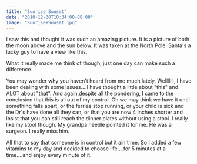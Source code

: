 ```yaml
---
title: "Sunrise Sunset"
date: "2010-12-30T10:34:00-08:00"
image: "Sunrise+Sunset.jpg"
---
```


I saw this and thought it was such an amazing picture. It is a picture of both the moon above and the sun below. It was taken at the North Pole. Santa's a lucky guy to have a view like this. 

What it really made me think of though, just one day can make such a difference.

You may wonder why you haven't heard from me much lately.
Welllllll, I have been dealing with some issues....I have thought a little about "this" and ALOT about "that". And again,despite all the pondering, I came to the conclusion that this is all out of my control.
Oh we may think we have it until something falls apart, or the ferries stop running, or your child is sick and the Dr's have done all they can, or that you are now 4 inches shorter and insist that you can still reach the dinner plates without using a stool. I really like my stool though. My grandpa needle pointed it for me. He was a surgeon. I really miss him. 

All that to say that someone is in control but it ain't me. So I added a few vitamins to my day and decided to choose life....for 5 minutes at a time....and enjoy every minute of it.
